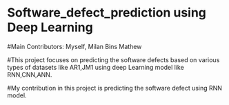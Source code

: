 # Software_defect_prediction using Deep Learning

#Main Contributors: Myself, Milan Bins Mathew

#This project focuses on predicting the software defects based on various types of datasets like AR1,JM1 using deep Learning model like RNN,CNN,ANN.

#My contribution in this project is predicting the software defect using RNN model.
